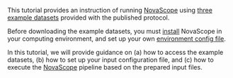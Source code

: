 This tutorial provides an instruction of running [NovaScope](../index.md) using [three example datasets](https://github.com/seqscope/NovaScope/tree/main/testrun) provided with the published protocol.

Before downloading the example datasets, you must [install](../installation/requirement.md) NovaScope in your computing environment, and set up your own [environment config file](../installation/env_setup.md).

In this tutorial, we will provide guidance on (a) how to access the example datasets, (b) how to set up your input configuration file, and (c) how to execute the [NovaScope](../index.md) pipeline based on the prepared input files.
